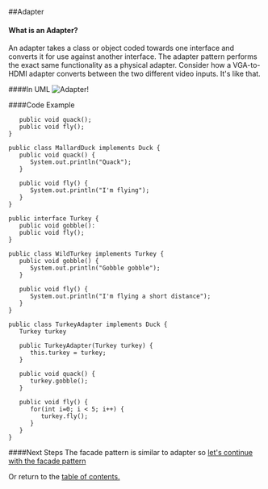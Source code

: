 ##Adapter

#### What is an Adapter?
An adapter takes a class or object coded towards one interface and converts it for use against another interface. The adapter pattern performs the exact same functionality as a physical adapter. Consider how a VGA-to-HDMI adapter converts between the two different video inputs. It's like that.

####In UML
![Adapter!](https://github.com/trekbaum/present/blob/master/sdp/resourses/adapter.png "Object Adapter UML")

####Code Example

```public interface Duck {
   public void quack();
   public void fly();
}

public class MallardDuck implements Duck {
   public void quack() {
      System.out.println("Quack");
   }
   
   public void fly() {
      System.out.println("I'm flying");
   }
}

public interface Turkey {
   public void gobble():
   public void fly();
}

public class WildTurkey implements Turkey {
   public void gobble() {
      System.out.println("Gobble gobble");
   }
   
   public void fly() {
      System.out.println("I'm flying a short distance");
   }
}

public class TurkeyAdapter implements Duck {
   Turkey turkey
   
   public TurkeyAdapter(Turkey turkey) {
      this.turkey = turkey;
   }
   
   public void quack() {
      turkey.gobble();
   }
   
   public void fly() {
      for(int i=0; i < 5; i++) {
         turkey.fly();
      }  
   }
}
```

####Next Steps
The facade pattern is similar to adapter so [let's continue with the facade pattern](https://github.com/trekbaum/present/blob/master/sdp/facade.md)

Or return to the [table of contents.](https://github.com/trekbaum/present/blob/master/sdp/README.md)
